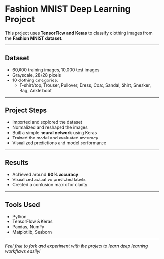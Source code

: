 # Fashion MNIST Deep Learning Project

This project uses **TensorFlow and Keras** to classify clothing images from the **Fashion MNIST dataset**.

---

## Dataset

- 60,000 training images, 10,000 test images
- Grayscale, 28x28 pixels
- 10 clothing categories:
  - T-shirt/top, Trouser, Pullover, Dress, Coat, Sandal, Shirt, Sneaker, Bag, Ankle boot

---

## Project Steps

- Imported and explored the dataset
- Normalized and reshaped the images
- Built a simple **neural network** using Keras
- Trained the model and evaluated accuracy
- Visualized predictions and model performance

---

## Results

- Achieved around **90% accuracy**
- Visualized actual vs predicted labels
- Created a confusion matrix for clarity

---

## Tools Used

- Python
- TensorFlow & Keras
- Pandas, NumPy
- Matplotlib, Seaborn

---


*Feel free to fork and experiment with the project to learn deep learning workflows easily!*
